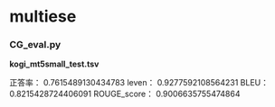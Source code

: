 # multiese


### CG_eval.py

**kogi_mt5small_test.tsv**

正答率： 0.7615489130434783
leven： 0.9277592108564231
BLEU： 0.8215428724406091
ROUGE_score： 0.9006635755474864
